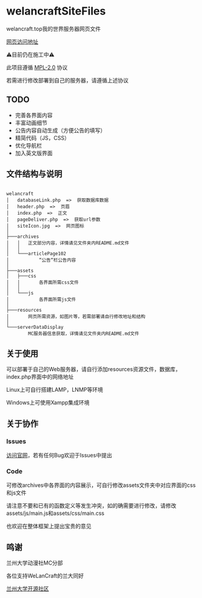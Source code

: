 # welancraftSiteFiles
welancraft.top我的世界服务器网页文件

[网页访问地址](https://mc.royenheart.com)

⚠目前仍在施工中⚠

此项目遵循 [MPL-2.0](https://github.com/royenheart/welancraftSiteFiles/blob/main/LICENSE) 协议

若需进行修改部署到自己的服务器，请遵循上述协议

## TODO

- 完善各界面内容
- 丰富动画细节
- 公告内容自动生成（方便公告的填写）
- 精简代码（JS，CSS）
- 优化导航栏
- 加入英文版界面

## 文件结构与说明

```intro

welancraft
│   databaseLink.php  =>  获取数据库数据
│   header.php  =>  页眉
│   index.php  =>  正文
│   pageDeliver.php  =>  获取url参数
│   siteIcon.jpg  =>  网页图标
│
├───archives
│   │   正文部分内容，详情请见文件夹内README.md文件
│   │
│   └───articlePage102
│           “公告“栏公告内容
│
├───assets
│   ├───css
│   │       各界面所需css文件
│   │
│   └───js
│           各界面所需js文件
│
├───resources
│       网页所需资源，如图片等，若需部署请自行修改地址和结构
│
└───serverDataDisplay
        MC服务器信息获取，详情请见文件夹内README.md文件

```

## 关于使用

可以部署于自己的Web服务器，请自行添加resources资源文件，数据库，index.php界面中的网络地址

Linux上可自行搭建LAMP，LNMP等环境

Windows上可使用Xampp集成环境

## 关于协作

### Issues

[访问官网](https://nc.royenheart.com)，若有任何Bug欢迎于Issues中提出

### Code

可修改archives中各界面的内容展示，可自行修改assets文件夹中对应界面的css和js文件

请注意不要和已有的函数定义等发生冲突，如的确需要进行修改，请修改assets/js/main.js和assets/css/main.css

也欢迎在整体框架上提出宝贵的意见

## 鸣谢

兰州大学动漫社MC分部

各位支持WeLanCraft的兰大同好

[兰州大学开源社区](https://github.com/LZUOSS)